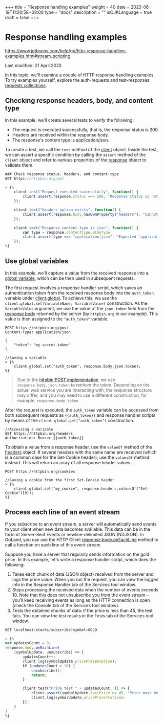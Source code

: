 +++
title = "Response handling examples"
weight = 40
date = 2023-06-19T11:20:58+08:00
type = "docs"
description = ""
isCJKLanguage = true
draft = false
+++
# Response handling examples﻿

https://www.jetbrains.com/help/go/http-response-handling-examples.html#stream_scripting

Last modified: 21 April 2023

In this topic, we'll examine a couple of HTTP response handling examples. To try examples yourself, explore the auth-requests and test-responses [requests collections](https://www.jetbrains.com/help/go/http-client-in-product-code-editor.html#open-requests-collection).

## Checking response headers, body, and content type﻿

In this example, we'll create several tests to verify the following:

- The request is executed successfully, that is, the response status is 200.
- Headers are received within the response body.
- The response's content type is application/json.

To create a test, we call the `test` method of the [client](https://www.jetbrains.com/help/go/http-client-reference.html) object. Inside the test, we can assert a specific condition by calling the `assert` method of the `client` object and refer to various properties of the [response](https://www.jetbrains.com/help/go/http-response-reference.html) object to validate them.

```javascript
### Check response status, headers, and content-type
GET https://httpbin.org/get

> {%
    client.test("Request executed successfully", function() {
        client.assert(response.status === 200, "Response status is not 200");
    });

    client.test("Headers option exists", function() {
        client.assert(response.body.hasOwnProperty("headers"), "Cannot find 'headers' option in response");
    });

    client.test("Response content-type is json", function() {
        var type = response.contentType.mimeType;
        client.assert(type === "application/json", "Expected 'application/json' but received '" + type + "'");
    });
%}
```



## Use global variables﻿

In this example, we'll capture a value from the received response into a [global variable](https://www.jetbrains.com/help/go/http-client-reference.html#global-variables-storage-reference), which can be then used in subsequent requests.

The first request involves a response handler script, which saves an authentication token from the received response body into the `auth_token` variable under [client.global](https://www.jetbrains.com/help/go/http-client-reference.html#global-variables-storage-reference). To achieve this, we use the `client.global.set(VariableName, VariableValue)` construction. As the `VariableValue` argument, we use the value of the `json.token` field from the [response body](https://www.jetbrains.com/help/go/http-response-reference.html#response-properties) returned by the server (by `httpbin.org` in our example). This value is then assigned to the `"auth_token"` variable.

```shell
POST https://httpbin.org/post
Content-Type: application/json

{
    "token": "my-secret-token"
}

//Saving a variable
> {%
    client.global.set("auth_token", response.body.json.token);
%}
```




> Due to the [httpbin POST implementation](http://httpbin.org/#/HTTP_Methods/post_post), we use `response.body.json.token` to retrieve the token. Depending on the actual web service you are interacting with, the response structure may differ, and you may need to use a different construction, for example, `response.body.token`.

After the request is executed, the `auth_token` variable can be accessed from both subsequent requests as `{{auth_token}}` and response handler scripts by means of the `client.global.get("auth_token")` construction.

```http
//Accessing a variable
GET https://httpbin.org/headers
Authorization: Bearer {{auth_token}}
```



To obtain a value from a response header, use the `valueOf` method of the [headers](https://www.jetbrains.com/help/go/http-response-reference.html#headers-reference) object. If several headers with the same name are received (which is a common case for the Set-Cookie header), use the `valuesOf` method instead. This will return an array of all response header values.

```shell
POST https://httpbin.org/cookies

//Saving a cookie from the first Set-Cookie header
> {%
    client.global.set("my_cookie", response.headers.valuesOf("Set-Cookie")[0]);
%}
```



## Process each line of an event stream﻿

If you subscribe to an event stream, a server will automatically send events to your client when new data becomes available. This data can be in the form of Server-Sent Events or newline-delimited JSON (NDJSON). In GoLand, you can use the HTTP Client [response.body.onEachLine](https://www.jetbrains.com/help/go/http-response-reference.html#linestreamresponse_reference) method to call a function on each line of this event stream.

Suppose you have a server that regularly sends information on the gold price. In this example, let's write a response handler script, which does the following:

1. Takes each chunk of data (JSON object) received from the server and logs the price value. When you run the request, you can view the logged info in the Response Handler tab of the Services tool window.
2. Stops processing the received data when the number of events exceeds 10. Note that this does not unsubscribe you from the event stream – you'll keep receiving events as long as the HTTP connection is open (check the Console tab of the Services tool window).
3. Tests the obtained chunks of data: if the price is less than 45, the test fails. You can view the test results in the Tests tab of the Services tool window.

```javascript
GET localhost/stocks/subscribe?symbol=GOLD

> {%
var updatesCount = 0;
response.body.onEachLine(
    (symbolUpdate, unsubscribe) => {
        updatesCount++;
        client.log(symbolUpdate.pricePresentation);
        if (updatesCount > 10) {
            unsubscribe();
            return;
        }

        client.test("Price test " + updatesCount, () => {
            client.assert(symbolUpdate.lastPrice >= 45, "Price must be >= 45");
            client.log(symbolUpdate.pricePresentation);
        });
    }
)
%}
```